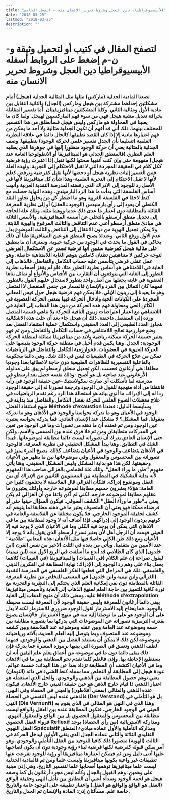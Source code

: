 ```yaml
---
title: "الأبيسيوقراطيا، دين العجل وشروط تحرير الانسان منه – الفصل الخامس"
date: "2018-03-25"
lastmod: "2018-03-25"
description: ""
---
```

# **لتصفح المقال في كتيب أو لتحميل وثيقة و-ن-م إضغط على الروابط أسفله** **الأبيسيوقراطيا دين العجل وشروط تحرير الانسان منه**

### تضعنا المادية الجدلية (ماركس) مثلها مثل المثالية الجدلية (هيجل) أمام مشكلتين إحداهما مشتركة بين هيجل وماركس (الجدل) والثانية التقابل بين مادية الأول ومثالية الثاني. وكلتا المشكلتين ميتافيزيقيتان. أما تفسير المقابلة بخرافة تعديل مشية هيجل فهي من سوء فهم الماركسيين لهيجل. ولما كان ما يعنينا في المحاولة هو ماركس وليس هيجل فسأنطلق من هذا التفسير للمختلف بينهما. ذلك أني قد أفهم أن تكون الجدلية مثالية ولا أجد ما يمكن من فهم اعتبارها مادية إلا إذا كان القصد تطبيقها كالحال دائما في علاقة النظرية العلمية (تسليما بأن الجدل تفسير علمي لحركة الوجود) بتطبيقها. وصف الجدلية بالمثالية يعني أن حركة الوجود منظورا إليها في جوهرها الذي يطلبه العلم النظري (فالمنطق الجدلي هو الميتافيزيقا أو الانطولوجيا العامة عند هيجل) مفهومة حتى وإن كنت أنفيها صحتها لكنها تقبل إذا اعتبرت رؤية فرضية ككل كلام في الحقيقة المجردة التي لا تقبل الاحتكام إلى التجربة. ولهذه العلة فمن العسير إثبات نظرية هيجل أو دحضها لأنها تقبل كفرضية وترفض كعلم لأنها لا تقبل الاحتكام إلى التجربة العلمية-وهذا شأن كل ميتافيزيقا لأنها في الأصل رد للوجود إلى الادراك الذي رفضته المدرسة النقدية العربية وأنهت أساس الفلسفة التي بدأت ما هذا الرد البارميندي. وهذه النهاية حصلت مع كنط لاحقا في الفلسفة الغربية وهو ما اضطر كل من يحاول تجاوز النقد الكنطي أن يعود إلى رأي بارمنيدس (الوجود=العقل) أو إلى نظرية المعرفة القائلة بالمطابقة دون اعتبار ما عدى ذلك عدما ووهما مثله. وتلك علة الحاجة إلى تجديل منطق أرسطو بالتخلي عن أسسه الميتافيزيقية. والأسس الثلاثة هي مبادئ منطق أرسطو أعني عدم التناقض والثالث المرفوع والهوية الثابتة. ولا يمكن تجديل الهوية من دون الانتقال إلى التناقض والثالث الموضوع بدل عدم الاول ورفع الثاني. وعندئذ يصبح المنطق هو عين الميتافزيقا ظنا أن ذلك يحاكي في القول ما يحدث في الوجود من حركية حيوية. وسنرى أن ما ينطبق على مثالية هيجل كفرضية سنبين أنها فرضية تصدر عن الاستكمال الفرضي لتوجه حركتين لا متناهيتين تظنان كاملتين بتوهم الغاية اللامتناهية حاصلة. وهو عمل عقلي فرضي يتأسس عليه حساب التكامل والتفاضل. فالذهاب إلى الغاية في اللامتناهي هو أساس نظرية التطور مثلا. فلو لم يقفز أصحاب نظرية التطور إلى الغاية التي يتوقعون أن التقارب بين الأجناس والأنواع أو تماثل بناها العضوية في غايته يجعلها من أصل واحد يتطور لاستحال عليهم القول بالتطور. فمهما كان التماثل بين القرد والإنسان فالمسار من جنس المنفصل لا المتصل وهو ما يعيدنا إلى زينون الإيلي. فلا يمكن فهم فرضية هيجل حول قيس المعاني المجردة على الكيانات الحية وادخال الحركة فيها بمعنى الحركة العضوية في الكائن الحي ومحاولة فهم هذه الحركة من دون هذا الذهاب إلى الغاية في اللامتناهي مع اعتبار اعتراضات زينون النافية للحركة بلا تناهي قسمة المتصل ورده إلى المنفصل داحضة. ذلك أن هيجل جاء بعد أن حلت هذه الاشكالية بتجاوز العدد الطبيعي إلى العدد الحقيقي واستكمال عملية استنفاد الفضل بعد وضع خوارزمية تعالج اللامتناهي في حساب التكامل والتفاضل ومن ثم فهو يعتبر حسبنة الحركة ممكنة رياضية ولابد من ميتافيزيقا مماثلة لمنطقة الحركة الوجودية: الجدل. وهنا يكمن قدم أخيل في منطقة حركة الوجود بقيسها على الحركة الحيوية في العضويات. فخوارزمية التكامل والتفاضل في الرياضيات تمكن من علاج الحركة في الطبيعيات ليس في ذلك شك. وهي دائما محكومة بالفاعلية التفسيرية للظاهرات الطبيعية دون حاجة لاعطائها بعدا وجوديا مطلقا: هي أرغانون فحسب. لكن تجديل منطق أرسطو لم يبق على مدلوله الأرغانوني عند صاحبه بل هو أصبح -وذلك نفسه حصل بعد ارسطو في مدرسته لما تأسكلت أي صارت سكولاستيك-عين حقيقة الوجود في رأيه فانتقلنا من أداة منهجية للقول في الوجود وترجمة تصورنا له إلى حقيقة الوجود ردا له إلى الإدراك. ما أنوي بيانه هو استحالة هذا الرد رغم تقدم الرياضيات في علاج معضلات الصوغ العلمي للحركة بفضل التكامل والتفاضل منذ بدايته في منهج استنفاذ الفضل Méthode d’exaustion وسأبسط الدليل: فعندنا الوجود في الأعيان وهو ما ندركه بحواسنا والوجود في الأذهان وهو ما ندركه بعقولنا. فما المشكل؟ لا مشكل عند الإنسان العادي. فما يدركه بحواسه يعتبره عين الوجود ومن ثم فعنده أن ما ذهنه من تصورات وما في الوجود من تعين في المدركات متطابقان ومن ثم فلا فرق عنده بين المسمى والاسم. ولكن حتى الإنسان العادي يدرك أن تصوراته ليست دائما مطابقة لموضوعاتها. فيبدأ الشك في التطابق. وهنا يبدأ المشكل الحقيقي في نظرية المعرفة. فالوجود في الأذهان يتضاعف والوجود في الأعيان يتضاعف كذلك. يصبح المرء يميز في تصوراته بين المحسوس والمعقول وفي موضوعاتها بين ما يظهر من الأعيان وحقيقتها. لكن هذا هو بداية المشكل وليس المشكل الحقيقي. وهنا يأتي مفهوم “طور ما وراء العقل”. وتلك علة اهتمامي بالغزالي صاحب هذا المفهوم لأنه بداية التشكيك في المطابقة بين المستويين الثانيين من الإدراك أي بين العقل وموضوع إدراكه. فلكأن الغزالي قال الفلاسفة لا يختلفون كثيرا عن العامة: هؤلاء يعتبرون حسهم مطابقا لموضوعه خارجه وأولئك يعتبرون ما عقلهم مطابقا لموضوعه خارجه. لكني لم أكن واثقا من أن الغزالي لم يكن يعني بـ”طور ما وراء العقل” الكشف الصوفي. فيكون السؤال حينها حتى لو فرضناه ممكنا فهو يعني أن المتصوف يعتبر ما في ذهنه مطابقا لما يتوهم أنه كشف لحقيقة الموجود الخارجي. فلا يكون مختلفا عن الفلاسفة والعامة في كونهم يردون الوجود إلى إدراكهم. فإذا أضاف أنه لا وجود لمطابقة بين ما في الاذهان التي يمكن أن يوجد فيه الكلي وما في الأعيان الذي لا يوجد فيه إلا العيني فهمت أن الرجل أهل لأن يعتبر تسرع أرسطو الذي يقول بأنه لا يوجد إلا الأعيان ومع ذلك ظن الكلي حاصلا فيها مثل الأذهان: هذه المعاني “ظلامية” عند الأميين من مثقفينا. ويأتي من بعده في الثلث الاخير من نفس القرن (ابن خلدون) الذي كان الظلامي قد أبدع ما أسلفت في الربع الاول منه (ابن تيمية) ليقول صراحة إن علم الكلام (في الغيبيات) والميتافيزيقا (في الغيبيات) كلاهما يعمل بناء على وهم رد الوجود إلى الإدراك: نهاية المطابقة في الفكرين الديني والفلسفي. تلك هي المراحل التي قطعها الفكر الفلسفي في المدرسة النقدية (الغزالي وابن تيمية وابن خلدون) في المسعى للتخلص من نظرية المعرفة القائلة بالمطابقة دون نفي إمكانية العلم الذي يحتكم إلى النظرية والتجربة مع ثورة كافية للتمييز بين حاجة العلم لمنهج الذهاب إلى الغاية وتأسيس ميتافيزيقا عليه. ومعنى ذلك أن منهج الذهاب إلى الغاية Méthode d’extrapolation يبقى دائما أرغانون للمعرفة وليس حقيقة الوجود لأن المعرفة ليست محيطة بالوجود. فما يحتاج إليه الاسترماز لقول الوجود ضروري للاسترماز لكنه لا يدل على أن الوجود هو على ما توصلنا إليه منه في منهج الاسترماز. فالإنسان يصوغ بقدرته الترميزية تصوراته عن الموضوعات التي يدركها بما يتصوره مطابقة بين حسه وموضوعه عند العامة وبين عقله وموضوعه عند الفلاسفة وبين كشفه وموضوعه عند المتصوف وبما يتوصل إليه العلم الحديث بآلاته ورياضياته وموضوعه لكن ذلك لا يمكن أن يستنفد الفضل بين الذهني والوجودي. فمهما لطف الذهني وتعمق في الصورة التي يبنيها برموزه المعبرة عما يدركه فإن ذلك يبقى دائما دون ما في موضوعه من أعماق يعلم علم اليقين أنه لن يستطيع الإحاطة بها. وإذن فالعلم كلما تقدم نحو المطابقة بين ما في الاذهان وما في الأعيان اكتشف أن المطابقة تزداد بعدا عن هذا الهدف: خمسة عوالم. عودة هيجل إلى المطابقة أو التخلص مما سماه كنط الشيء في ذاته (النومان) يعني توهم حصول المطابقة بين الذهني والوجودي. والحل الذي استعمله هو اعتبار الذهني ذا قيام خارج الذهن هو عين حقيقة العيني خارج الأذهان. فيكون عنده الذهني والمثالي (بمعنى أفلاطون) والعيني في الحصاة وفي النهى. فالذهني عنده ليس النفسي في الحصاة (Der Verstand) بل هو التأملي في النهى (Die Vernunft) وهذا الذي في النهى هو المثالي في الذي يقوم به العيني في الوجود الخارجي. فتكون المطابقة عنده بين العقل والواقع ليست مطابقة بين المحسوس والمعقول الحصوي بل بين الواقع والمعقول النهوي. فرواء العقل الحصوي Reflexif ومداركه الاستريائية (من رأي الحصاة) يوجد العقل النهوي Spéculatif ومداركه التأملية والأول عماده مباديء المنطق التقليدي الثلاثة والثاني عماده الجدل الذي ينفي الأولين ليدخل الحركة في الثالث (الهوية) متصورا ذلك كافيا للتوحيد بين العقل التأملي والوجودي. وهو أمر يمكن قبوله كفرضية لكنها فرضية لبناء رؤية وجودية دون أن يكون لصاحبها عليها أدنى دليل ومن ثم فيمكن اعتبارها ميتافيزيقا أو رؤية للوجود تفرعت عنها تطبيقات غير واعية بكونها ميتافيزيقا وليست علما ومن ثم فالمادية الجدلية ليست علما ميتافيزيقا توهمها أصحابها علما لتفسير التاريخ. وهي إذن مبنية على وهمين: وهم القبول بالجدل وكأنه ليس مجرد أرغانون بل كما وصفه هيجل هو لحمة الوجود وسداه أعني أن التطابق بين تأمل النهى وحقيقة الواقع (العقل هو الواقع والواقع هو العقل) واعتبار تطبيقه على الوجود عامة والتاريخ خاصة علم. مسألتان إذن: المادة والإنسان ثم الجدل والتاريخ.

###